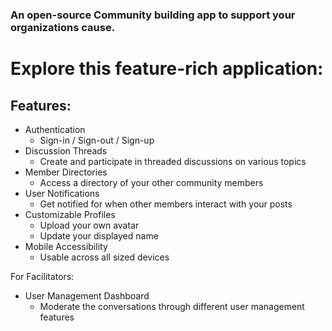 ### An open-source Community building app to support your organizations cause.

# Explore this feature-rich application:

## Features:

- Authentication
  - Sign-in / Sign-out / Sign-up
- Discussion Threads
  - Create and participate in threaded discussions on various topics
- Member Directories
  - Access a directory of your other community members
- User Notifications
  - Get notified for when other members interact with your posts
- Customizable Profiles
  - Upload your own avatar
  - Update your displayed name
- Mobile Accessibility
  - Usable across all sized devices

For Facilitators:

- User Management Dashboard
  - Moderate the conversations through different user management features